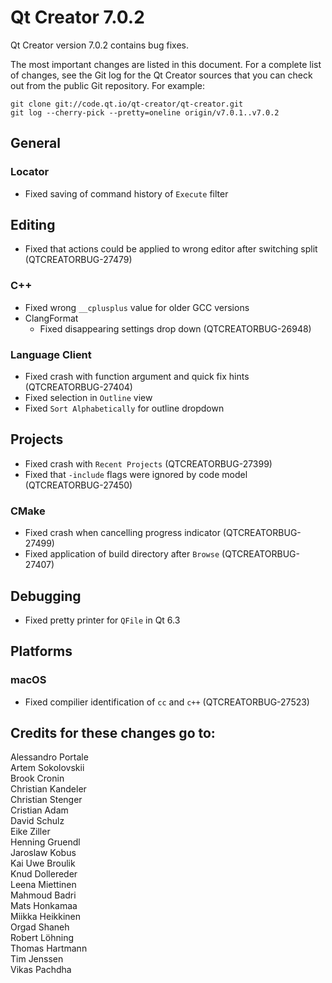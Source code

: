 Qt Creator 7.0.2
================

Qt Creator version 7.0.2 contains bug fixes.

The most important changes are listed in this document. For a complete list of
changes, see the Git log for the Qt Creator sources that you can check out from
the public Git repository. For example:

    git clone git://code.qt.io/qt-creator/qt-creator.git
    git log --cherry-pick --pretty=oneline origin/v7.0.1..v7.0.2

General
-------

### Locator

* Fixed saving of command history of `Execute` filter

Editing
-------

* Fixed that actions could be applied to wrong editor after switching split
  (QTCREATORBUG-27479)

### C++

* Fixed wrong `__cplusplus` value for older GCC versions
* ClangFormat
    * Fixed disappearing settings drop down (QTCREATORBUG-26948)

### Language Client

* Fixed crash with function argument and quick fix hints (QTCREATORBUG-27404)
* Fixed selection in `Outline` view
* Fixed `Sort Alphabetically` for outline dropdown

Projects
--------

* Fixed crash with `Recent Projects` (QTCREATORBUG-27399)
* Fixed that `-include` flags were ignored by code model (QTCREATORBUG-27450)

### CMake

* Fixed crash when cancelling progress indicator (QTCREATORBUG-27499)
* Fixed application of build directory after `Browse` (QTCREATORBUG-27407)

Debugging
---------

* Fixed pretty printer for `QFile` in Qt 6.3

Platforms
---------

### macOS

* Fixed compilier identification of `cc` and `c++` (QTCREATORBUG-27523)

Credits for these changes go to:
--------------------------------
Alessandro Portale  
Artem Sokolovskii  
Brook Cronin  
Christian Kandeler  
Christian Stenger  
Cristian Adam  
David Schulz  
Eike Ziller  
Henning Gruendl  
Jaroslaw Kobus  
Kai Uwe Broulik  
Knud Dollereder  
Leena Miettinen  
Mahmoud Badri  
Mats Honkamaa  
Miikka Heikkinen  
Orgad Shaneh  
Robert Löhning  
Thomas Hartmann  
Tim Jenssen  
Vikas Pachdha  
